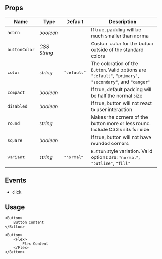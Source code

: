 ## Props
| Name | Type | Default | Description |
| --- | --- | --- | --- |
| `adorn` | _boolean_ | | If true, padding will be much smaller than normal
| `buttonColor` | _CSS String_ | | Custom color for the button outside of the standard colors
| `color` | _string_ | `"default"` | The coloration of the `Button`. Valid options are `"default"`, `"primary"`, `"secondary"`, and `"danger"`
| `compact` | _boolean_ | | If true, default padding will be half the normal size
| `disabled` | _boolean_ | | If true, button will not react to user interaction
| `round` | _string_ | | Makes the corners of the button more or less round. Include CSS units for size
| `square` | _boolean_ | | If true, button will not have rounded corners
| `variant` | _string_ | `"normal"` | `Button` style variation. Valid options are: `"normal"`, `"outline"`, `"fill"`

## Events
- click

## Usage
```svelte
<Button>
    Button Content
</Button>

<Button>
    <Flex>
        Flex Content
    </Flex>
</Button>
```
